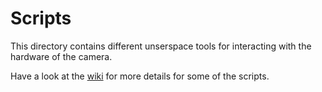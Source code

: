 # Scripts
This directory contains different unserspace tools for interacting with the hardware of the camera.

Have a look at the [wiki](https://wiki.apertus.org/index.php/AXIOM_Beta/AXIOM_Beta_Software#Tools) for more details for some of the scripts.